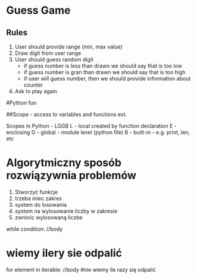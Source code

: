 # Guess Game
## Rules
1. User should provide range (min, max value)
2. Draw digit from user range
3. User should guess random digit
    - if guess number is less than drawn we should say that is too low
    - if guess number is gran than drawn we should say that is too high
    - if user will guess number, then we should provide information about counter
4. Ask to play again


#Python fun

##Scope - access to variables and functions ext. 

Scopes in Python - LGGB
L - local created by function declaration
E - enclosing
G - global - module level (python file)
B - built-in - e.g. print, len, etc

# Algorytmiczny sposób rozwiązywnia problemów 
1. Stworzyć funkcje 
1. trzeba miec zakres
2. system do losowania
3. system na wylosowanie liczby w zakresie
4. zwrócic wylosowaną liczbe 


while condition:
   //body
# wiemy ilery sie odpalić

for element in iterable:
   //body
#nie wiemy ile razy się odpalić